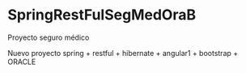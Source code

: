 # SpringRestFulSegMedOraB

Proyecto seguro médico

Nuevo proyecto spring + restful + hibernate + angular1 + bootstrap + ORACLE
